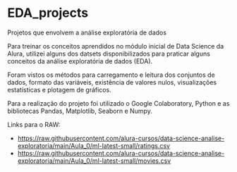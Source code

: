 # EDA_projects
Projetos que envolvem a análise exploratória de dados

Para treinar os conceitos aprendidos no módulo inicial de Data Science da Alura, utilizei alguns dos datsets disponibilizados para praticar alguns conceitos da análise exploratória de dados (EDA).

Foram vistos os métodos para carregamento e leitura dos conjuntos de dados, formato das variáveis, existência de valores nulos, visualizações estatísticas e plotagem de gráficos.

Para a realização do projeto foi utilizado o Google Colaboratory, Python e as bibliotecas Pandas, Matplotlib, Seaborn e Numpy.

Links para o RAW:
- https://raw.githubusercontent.com/alura-cursos/data-science-analise-exploratoria/main/Aula_0/ml-latest-small/ratings.csv
- https://raw.githubusercontent.com/alura-cursos/data-science-analise-exploratoria/main/Aula_0/ml-latest-small/movies.csv

